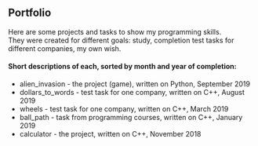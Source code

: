 ## Portfolio
Here are some projects and tasks to show my programming skills.  
They were created for different goals: study, completion test tasks for different companies, my own wish.  

#### Short descriptions of each, sorted by month and year of completion:  
* alien_invasion - the project (game), written on Python, September 2019  
* dollars_to_words - test task for one company, written on C++, August 2019  
* wheels - test task for one company, written on C++, March 2019  
* ball_path - task from programming courses, written on C++, January 2019  
* calculator - the project, written on C++, November 2018  
